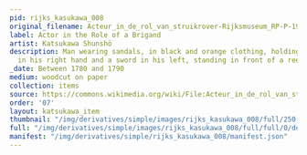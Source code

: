 ```yaml
---
pid: rijks_kasukawa_008
original_filename: Acteur_in_de_rol_van_struikrover-Rijksmuseum_RP-P-1956-656
label: Actor in the Role of a Brigand
artist: Katsukawa Shunshō
description: Man wearing sandals, in black and orange clothing, holding a black lantern
  in his right hand and a sword in his left, standing in front of a reed fence.
_date: Between 1780 and 1790
medium: woodcut on paper
collection: items
source: https://commons.wikimedia.org/wiki/File:Acteur_in_de_rol_van_struikrover-Rijksmuseum_RP-P-1956-656.jpeg
order: '07'
layout: katsukawa_item
thumbnail: "/img/derivatives/simple/images/rijks_kasukawa_008/full/250,/0/default.jpg"
full: "/img/derivatives/simple/images/rijks_kasukawa_008/full/full/0/default.jpg"
manifest: "/img/derivatives/simple/rijks_kasukawa_008/manifest.json"
---
```

